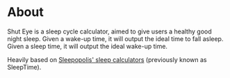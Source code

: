 # About
Shut Eye is a sleep cycle calculator, aimed to give users a healthy good night sleep.
Given a wake-up time, it will output the ideal time to fall asleep.
Given a sleep time, it will output the ideal wake-up time.

Heavily based on [Sleepopolis' sleep calculators](https://sleepopolis.com/calculators/sleep/) (previously known as SleepTime).
